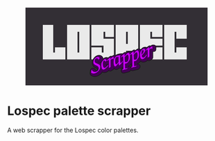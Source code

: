 <p align="center">
  <img alt="Logo" src="docs/logo.png">
</p>

# Lospec palette scrapper

A web scrapper for the Lospec color palettes. 